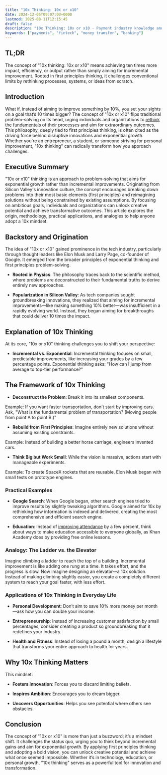 ```yaml
---
title: "10x Thinking: 10x or x10"
date: 2024-12-05T09:07:03+0000
lastmod: 2025-08-11T12:15:45
draft: false
description: "10x Thinking: 10x or x10 - Payment industry knowledge and insights"
keywords: ["payments", "fintech", "money transfer", "banking"]
---
```


## TL;DR

The concept of "10x thinking: 10x or x10" means achieving ten times more impact, efficiency, or output rather than simply aiming for incremental improvement. Rooted in first principles thinking, it challenges conventional limits by rethinking processes, systems, or ideas from scratch.

## Introduction

What if, instead of aiming to improve something by 10%, you set your sights on a goal that’s 10 times bigger? The concept of "10x or x10" flips traditional problem-solving on its head, urging individuals and organizations to [rethink the fundamentals](https://faisalkhanllc.xyz/resources/payments-wiki/a/anonymous-payments/) of their processes and aim for extraordinary outcomes. This philosophy, deeply tied to first principles thinking, is often cited as the driving force behind disruptive innovations and exponential growth. Whether you're an entrepreneur, a student, or someone striving for personal improvement, "10x thinking" can radically transform how you approach challenges.

## Executive Summary

"10x or x10" thinking is an approach to problem-solving that aims for exponential growth rather than incremental improvements. Originating from Silicon Valley's innovation culture, the concept encourages breaking down problems into their most basic elements (first principles) and reimagining solutions without being constrained by existing assumptions. By focusing on ambitious goals, individuals and organizations can unlock creative potential and achieve transformative outcomes. This article explores the origin, methodology, practical applications, and analogies to help anyone adopt a 10x mindset.

## Backstory and Origination

The idea of "10x or x10" gained prominence in the tech industry, particularly through thought leaders like Elon Musk and Larry Page, co-founder of Google. It emerged from the broader principles of exponential thinking and first principles problem-solving.

- **Rooted in Physics**: The philosophy traces back to the scientific method, where problems are deconstructed to their fundamental truths to derive entirely new approaches.

- **Popularization in Silicon Valley**: As tech companies sought groundbreaking innovations, they realized that aiming for incremental improvements—like making something 10% better—was insufficient in a rapidly evolving world. Instead, they began aiming for breakthroughs that could deliver 10 times the impact.

## Explanation of 10x Thinking

At its core, "10x or x10" thinking challenges you to shift your perspective:

- **Incremental vs. Exponential**: Incremental thinking focuses on small, predictable improvements, like increasing your grades by a few percentage points. Exponential thinking asks: "How can I jump from average to top-tier performance?"

## The Framework of 10x Thinking

- **Deconstruct the Problem**: Break it into its smallest components.

Example: If you want faster transportation, don't start by improving cars. Ask, "What is the fundamental problem of transportation? (Moving people from point A to point B.)"

- **Rebuild from First Principles**: Imagine entirely new solutions without assuming existing constraints.

Example: Instead of building a better horse carriage, engineers invented cars.

- **Think Big but Work Small**: While the vision is massive, actions start with manageable experiments.

Example: To create SpaceX rockets that are reusable, Elon Musk began with small tests on prototype engines.

### Practical Examples

- **Google Search**: When Google began, other search engines tried to improve results by slightly tweaking algorithms. Google aimed for 10x by rethinking how information is indexed and delivered, creating the most comprehensive and efficient search engine.

- **Education**: Instead of [improving attendance](https://faisalkhanllc.xyz/resources/payments-wiki/d/digital-assets/) by a few percent, think about ways to make education accessible to everyone globally, as Khan Academy does by providing free online lessons.

### Analogy: The Ladder vs. the Elevator

Imagine climbing a ladder to reach the top of a building. Incremental improvement is like adding one rung at a time. It takes effort, and the progress is slow. Now imagine designing an elevator—a 10x solution. Instead of making climbing slightly easier, you create a completely different system to reach your goal faster, with less effort.

### Applications of 10x Thinking in Everyday Life

- **Personal Development**: Don’t aim to save 10% more money per month—ask how you can double your income.

- **Entrepreneurship**: Instead of increasing customer satisfaction by small percentages, consider creating a product so groundbreaking that it redefines your industry.

- **Health and Fitness**: Instead of losing a pound a month, design a lifestyle that transforms your entire approach to health for years.

## Why 10x Thinking Matters

This mindset:

- **Fosters Innovation**: Forces you to discard limiting beliefs.

- **Inspires Ambition**: Encourages you to dream bigger.

- **Uncovers Opportunities**: Helps you see potential where others see obstacles.

## Conclusion

The concept of "10x or x10" is more than just a buzzword; it’s a mindset shift. It challenges the status quo, urging you to think beyond incremental gains and aim for exponential growth. By applying first principles thinking and adopting a bold vision, you can unlock creative potential and achieve what once seemed impossible. Whether it’s in technology, education, or personal growth, "10x thinking" serves as a powerful tool for innovation and transformation.